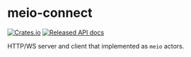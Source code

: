 # meio-connect

[![Crates.io][crates-badge]][crates-url]
[![Released API docs][docs-badge]][docs-url]

[crates-badge]: https://img.shields.io/crates/v/meio-connect.svg
[crates-url]: https://crates.io/crates/meio-connect
[docs-badge]: https://docs.rs/meio-connect/badge.svg
[docs-url]: https://docs.rs/meio-connect

HTTP/WS server and client that implemented as `meio` actors.
